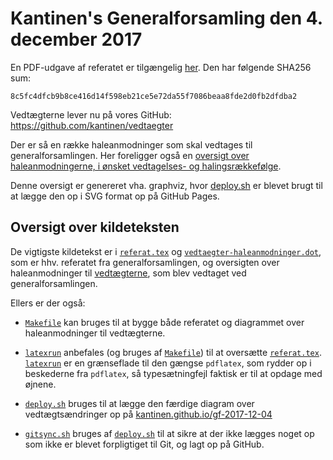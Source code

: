 # Kantinen's Generalforsamling den 4. december 2017

En PDF-udgave af referatet er tilgængelig
[her](https://kantinen.github.io/gf-2017-12-04/referat.pdf). Den har
følgende SHA256 sum:

    8c5fc4dfcb9b8ce416d14f598eb21ce5e72da55f7086beaa8fde2d0fb2dfdba2

Vedtægterne lever nu på vores GitHub:
https://github.com/kantinen/vedtaegter

Der er så en række haleanmodninger som skal vedtages til
generalforsamlingen. Her foreligger også en [oversigt over
haleanmodningerne, i ønsket vedtagelses- og
halingsrækkefølge](https://kantinen.github.io/gf-2017-12-04/vedtaegter-haleanmodninger.svg).

Denne oversigt er genereret vha. graphviz, hvor [deploy.sh](deploy.sh)
er blevet brugt til at lægge den op i SVG format op på GitHub Pages.

## Oversigt over kildeteksten

De vigtigste kildetekst er i [`referat.tex`](referat.tex) og
[`vedtaegter-haleanmodninger.dot`](vedtaegter-haleanmodninger.dot),
som er hhv. referatet fra generalforsamlingen, og oversigten over
haleanmodninger til
[vedtægterne](https://github.com/kantinen/vedtaegter), som blev
vedtaget ved generalforsamlingen.

Ellers er der også:

* [`Makefile`](Makefile) kan bruges til at bygge både referatet og
  diagrammet over haleanmodninger til vedtægterne.

* [`latexrun`](latexrun) anbefales (og bruges af
  [`Makefile`](Makefile)) til at oversætte
  [`referat.tex`](referat.tex). [`latexrun`](latexrun) er en
  grænseflade til den gængse `pdflatex`, som rydder op i beskederne
  fra `pdflatex`, så typesætningfejl faktisk er til at opdage med
  øjnene.
* [`deploy.sh`](deploy.sh) bruges til at lægge den færdige diagram
  over vedtægtsændringer op på
[kantinen.github.io/gf-2017-12-04](https://kantinen.github.io/gf-2017-12-04/)
* [`gitsync.sh`](gitsync.sh) bruges af [`deploy.sh`](deploy.sh) til at
  sikre at der ikke lægges noget op som ikke er blevet forpligtiget
  til Git, og lagt op på GitHub.
